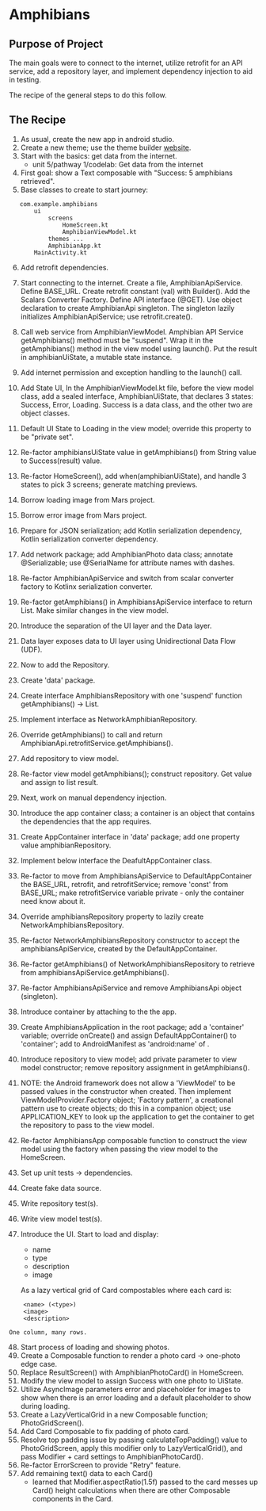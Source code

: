 # Amphibians

## Purpose of Project

The main goals were to connect to the internet, utilize retrofit for an API service, add a repository layer, and implement dependency injection to aid in testing.

The recipe of the general steps to do this follow.

## The Recipe

1. As usual, create the new app in android studio.
2. Create a new theme; use the theme builder [website](https://material-foundation.github.io/material-theme-builder/).
3. Start with the basics: get data from the internet.
   * unit 5/pathway 1/codelab: Get data from the internet
4. First goal: show a Text composable with "Success: 5 amphibians retrieved".
5. Base classes to create to start journey:

```
   com.example.amphibians
       ui
           screens
               HomeScreen.kt
               AmphibianViewModel.kt
           themes ...
           AmphibianApp.kt
       MainActivity.kt
```

6. Add retrofit dependencies.
7. Start connecting to the internet. Create a file, AmphibianApiService. Define BASE_URL. Create retrofit constant (val) with Builder(). Add the Scalars Converter Factory. Define API interface (@GET). Use object declaration to create AmphibianApi singleton. The singleton lazily initializes AmphibianApiService; use retrofit.create().
8. Call web service from AmphibianViewModel. Amphibian API Service getAmphibians() method must be "suspend". Wrap it in the getAmphibians() method in the view model using launch(). Put the result in amphibianUiState, a mutable state instance.
9. Add internet permission and exception handling to the launch() call.
10. Add State UI, In the AmphibianViewModel.kt file, before the view model class, add a sealed interface, AmphibianUiState, that declares 3 states: Success, Error, Loading.
Success is a data class, and the other two are object classes.
11. Default UI State to Loading in the view model; override this property to be "private set".
12. Re-factor amphibiansUiState value in getAmphibians() from String value to Success(result) value.
13. Re-factor HomeScreen(), add when(amphibianUiState), and handle 3 states to pick 3 screens; generate matching previews.
14. Borrow loading image from Mars project.
15. Borrow error image from Mars project.
16. Prepare for JSON serialization; add Kotlin serialization dependency, Kotlin serialization converter dependency.
17. Add network package; add AmphibianPhoto data class; annotate @Serializable; use @SerialName for attribute names with dashes.
18. Re-factor AmphibianApiService and switch from scalar converter factory to Kotlinx serialization converter.
19. Re-factor getAmphibians() in AmphibiansApiService interface to return List<AmphibianPhoto>. Make similar changes in the view model.
20. Introduce the separation of the UI layer and the Data layer.
21. Data layer exposes data to UI layer using Unidirectional Data Flow (UDF).
22. Now to add the Repository.
23. Create 'data' package.
24. Create interface AmphibiansRepository with one 'suspend' function getAmphibians() -> List<AmphibianPhoto>.
25. Implement interface as NetworkAmphibianRepository.
26. Override getAmphibians() to call and return AmphibianApi.retrofitService.getAmphibians().
27. Add repository to view model.
28. Re-factor view model getAmphibians(); construct repository. Get value and assign to list result.
29. Next, work on manual dependency injection.
30. Introduce the app container class; a container is an object that contains the dependencies that the app requires.
31. Create AppContainer interface in 'data' package; add one property value amphibianRepository.
32. Implement below interface the DeafultAppContainer class.
33. Re-factor to move from AmphibiansApiService to DefaultAppContainer the BASE_URL, retrofit, and retrofitService; remove 'const' from BASE_URL; make retrofitService variable private - only the container need know about it.
34. Override amphibiansRepository property to lazily create NetworkAmphibiansRepository.
35. Re-factor NetworkAmphibiansRepository constructor to accept the amphibiansApiService, created by the DefaultAppContainer.
36. Re-factor getAmphibians() of NetworkAmphibiansRepository to retrieve from amphibiansApiService.getAmphibians().
37. Re-factor AmphibiansApiService and remove AmphibiansApi object (singleton).
38. Introduce container by attaching to the the app.
39. Create AmphibiansApplication in the root package; add a 'container' variable; override onCreate() and assign DefaultAppContainer() to 'container'; add to AndroidManifest as 'android:name' of <application>.
40. Introduce repository to view model; add private parameter to view model constructor; remove repository assignment in getAmphibians().
41. NOTE: the Android framework does not allow a 'ViewModel' to be passed values in the constructor when created. Then implement ViewModelProvider.Factory object; 'Factory pattern', a creational pattern use to create objects; do this in a companion object; use APPLICATION_KEY to look up the application to get the container to get the repository to pass to the view model.
42. Re-factor AmphibiansApp composable function to construct the view model using the factory when passing the view model to the HomeScreen.
43. Set up unit tests -> dependencies.
44. Create fake data source.
45. Write repository test(s).
46. Write view model test(s).
47. Introduce the UI. Start to load and display:

    * name
    * type
    * description
    * image

    As a lazy vertical grid of Card compostables where each card is:

```
    <name> (<type>)
    <image>
    <description>
```

    One column, many rows.

48. Start process of loading and showing photos.
49. Create a Composable function to render a photo card -> one-photo edge case.
50. Replace ResultScreen() with AmphibianPhotoCard() in HomeScreen.
51. Modify the view model to assign Success with one photo to UiState.
52. Utilize AsyncImage parameters error and placeholder for images to show when there is an error loading and a default placeholder to show during loading.
53. Create a LazyVerticalGrid in a new Composable function; PhotoGridScreen().
54. Add Card Composable to fix padding of photo card.
55. Resolve top padding issue by passing calculateTopPadding() value to PhotoGridScreen, apply this modifier only to LazyVerticalGrid(), and pass Modifier + card settings to AmphibianPhotoCard().
56. Re-factor ErrorScreen to provide "Retry" feature.
57. Add remaining text() data to each Card()
    * learned that Modifier.aspectRatio(1.5f) passed to the card messes up Card() height calculations when there are other Composable components in the Card.
